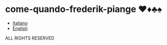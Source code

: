 # come-quando-frederik-piange ♥♦♣♠

- [Italiano](Italiano.md)
- [English](English.md)

ALL RIGHTS RESERVED
